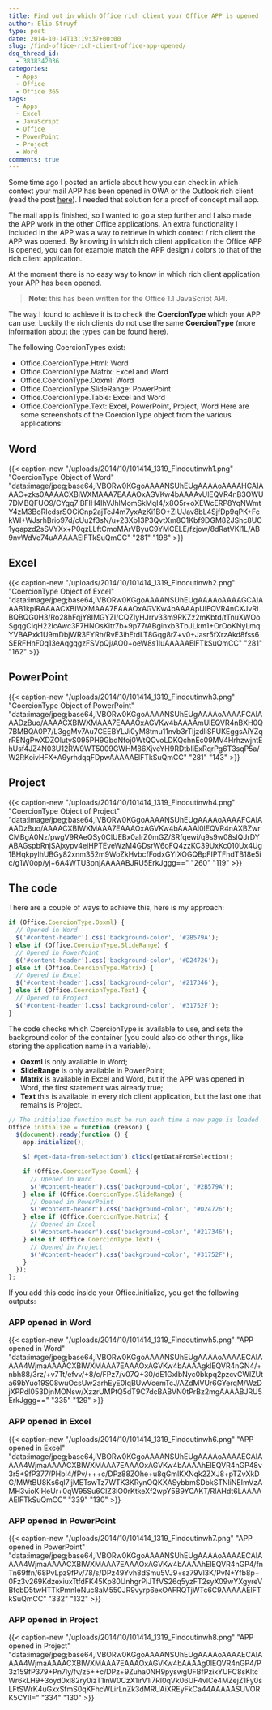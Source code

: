 ```yaml
---
title: Find out in which Office rich client your Office APP is opened
author: Elio Struyf
type: post
date: 2014-10-14T13:19:37+00:00
slug: /find-office-rich-client-office-app-opened/
dsq_thread_id:
  - 3838342036
categories:
  - Apps
  - Office
  - Office 365
tags:
  - Apps
  - Excel
  - JavaScript
  - Office
  - PowerPoint
  - Project
  - Word
comments: true
---
```


Some time ago I posted an article about how you can check in which context your mail APP has been opened in OWA or the Outlook rich client (read the post [here](https://www.eliostruyf.com/check-mail-app-opened-outlook-web-app-outlook-rich-client/)). I needed that solution for a proof of concept mail app.

The mail app is finished, so I wanted to go a step further and I also made the APP work in the other Office applications. An extra functionality I included in the APP was a way to retrieve in which context / rich client the APP was opened. By knowing in which rich client application the Office APP is opened, you can for example match the APP design / colors to that of the rich client application.

At the moment there is no easy way to know in which rich client application your APP has been opened.

> **Note**: this has been written for the Office 1.1 JavaScript API.

The way I found to achieve it is to check the **CoercionType** which your APP can use. Luckily the rich clients do not use the same **CoercionType** (more information about the types can be found [here](http://msdn.microsoft.com/en-us/library/office/fp161141%28v=office.1501401%29.aspx)).

The following CoercionTypes exist:

*   Office.CoercionType.Html: Word
*   Office.CoercionType.Matrix: Excel and Word
*   Office.CoercionType.Ooxml: Word
*   Office.CoercionType.SlideRange: PowerPoint
*   Office.CoercionType.Table: Excel and Word
*   Office.CoercionType.Text: Excel, PowerPoint, Project, Word
Here are some screenshots of the CoercionType object from the various applications:

## Word

{{< caption-new "/uploads/2014/10/101414_1319_Findoutinwh1.png" "CoercionType Object of Word"  "data:image/jpeg;base64,iVBORw0KGgoAAAANSUhEUgAAAAoAAAAHCAIAAAC+zks0AAAACXBIWXMAAA7EAAAOxAGVKw4bAAAAvUlEQVR4nB3OWU7DMBQFUO9/CYgq7IBFIH4IhVJhlMomSkMqI4/x8O5r+oXEWcERP8YqNWmtY4zM3BoRIedsrSOCiCnp2ajTcJ4m7yxAzKi1BO+ZIUJav8bL4SjfDp9qPK+FckWI+WJsrhBrio97d/cUu2f3sN/u+23Xb13P3QvtXm8C1Kbf9DGM82JShc8UC1yqapzd2sSVYXx+P0qzLLftCmoMArVByuC9YMCELE/fzjow/8dRatVKl1L/AB9nvWdVe74uAAAAAElFTkSuQmCC" "281" "198" >}}

## Excel

{{< caption-new "/uploads/2014/10/101414_1319_Findoutinwh2.png" "CoercionType Object of Excel"  "data:image/jpeg;base64,iVBORw0KGgoAAAANSUhEUgAAAAoAAAAGCAIAAAB1kpiRAAAACXBIWXMAAA7EAAAOxAGVKw4bAAAApUlEQVR4nCXJvRLBQBQG0H3/Ro28hFqjY8IMGYZI/CQZIyHJrrv33m9RKZz2mKbtd/tTnuXWOoSgqgCIqH22IcAwc3F7HNOsKitr7b+9p77rABginxb3TbJLkm1+OrOoKNyLmqYVBAPxk1U9mDbjWR3FYRh/RvE3ihEtdLT8Gqg8rZ+v0+Jasr5fXrzAkd8fss6SERFHnF0q13eAqgqgzFSVpQj/AO0+oeW8s1IuAAAAAElFTkSuQmCC" "281" "162" >}}

## PowerPoint

{{< caption-new "/uploads/2014/10/101414_1319_Findoutinwh3.png" "CoercionType Object of PowerPoint"  "data:image/jpeg;base64,iVBORw0KGgoAAAANSUhEUgAAAAoAAAAFCAIAAADzBuo/AAAACXBIWXMAAA7EAAAOxAGVKw4bAAAAmUlEQVR4nBXH0Q7BMBQA0P7/L3ggMv7Au7CEEBYLJi0yM8tmu11nvb3rTIjzdliSFUKEggsAiYZqrRENgPwXDZOlutyS095PH9GbdNfoj0WtQCvoLDKQchnEc09MV4HrhzwjntEhUsf4JZ4N03U12RW9WT5009GWHM86XjveYH9RDtbIiExRqrPg6T3sqP5a/W2RKoivHFX+A9yrhdqqFDpwAAAAAElFTkSuQmCC" "281" "143" >}}

## Project

{{< caption-new "/uploads/2014/10/101414_1319_Findoutinwh4.png" "CoercionType Object of Project"  "data:image/jpeg;base64,iVBORw0KGgoAAAANSUhEUgAAAAoAAAAFCAIAAADzBuo/AAAACXBIWXMAAA7EAAAOxAGVKw4bAAAAl0lEQVR4nAXBZwrCMBgA0Nz/pwgV9RAeQSy0ClUEBx0aIrZ0mGZ/SRfqewi/q9s9w08slQJrDYABAGspbRnjSAjxypv4eiHPTEveWzM4GDsrW6oFQ4zzKC39UxKc010Ux4Ug1BHqkpylhUBGy82xnm352m9WoZkHvbcfFodxGYIXOGQBpFIPTFhdTB18e5ic/g1W0op/yj+6A4WTU3pnjAAAAABJRU5ErkJggg==" "260" "119" >}}

## The code

There are a couple of ways to achieve this, here is my approach:

```javascript
if (Office.CoercionType.Ooxml) {
  // Opened in Word
  $('#content-header').css('background-color', '#2B579A');
} else if (Office.CoercionType.SlideRange) {
  // Opened in PowerPoint
  $('#content-header').css('background-color', '#D24726');
} else if (Office.CoercionType.Matrix) {
  // Opened in Excel
  $('#content-header').css('background-color', '#217346');
} else if (Office.CoercionType.Text) {
  // Opened in Project
  $('#content-header').css('background-color', '#31752F');
}
```

The code checks which CoercionType is available to use, and sets the background color of the container (you could also do other things, like storing the application name in a variable).

*   **Ooxml** is only available in Word;
*   **SlideRange** is only available in PowerPoint;
*   **Matrix** is available in Excel and Word, but if the APP was opened in Word, the first statement was already true;
*   **Text** this is available in every rich client application, but the last one that remains is Project.

```javascript
// The initialize function must be run each time a new page is loaded
Office.initialize = function (reason) {
  $(document).ready(function () {
    app.initialize();

    $('#get-data-from-selection').click(getDataFromSelection);

    if (Office.CoercionType.Ooxml) {
      // Opened in Word
      $('#content-header').css('background-color', '#2B579A');
    } else if (Office.CoercionType.SlideRange) {
      // Opened in PowerPoint
      $('#content-header').css('background-color', '#D24726');
    } else if (Office.CoercionType.Matrix) {
      // Opened in Excel
      $('#content-header').css('background-color', '#217346');
    } else if (Office.CoercionType.Text) {
      // Opened in Project
      $('#content-header').css('background-color', '#31752F');
    }
  });
};
```

If you add this code inside your Office.initialize, you get the following outputs:

### APP opened in Word

{{< caption-new "/uploads/2014/10/101414_1319_Findoutinwh5.png" "APP opened in Word"  "data:image/jpeg;base64,iVBORw0KGgoAAAANSUhEUgAAAAoAAAAECAIAAAA4WjmaAAAACXBIWXMAAA7EAAAOxAGVKw4bAAAAgklEQVR4nGN4/+nbh88/3rz/+v7Tt/efvv/+8/c/FPz7/v07Q+30/dE1GxIbNyc0bkpq2pzcvCWlZUta69bYuo19S08wuOcsUw2arhEyE0IqBUwVcemTcJ/AZdMVUr6GYerqM/WzDjXPPdI053DjnMONsw/XzzrUMPtQ5dT9C7dcBABVN0tPrBz2mgAAAABJRU5ErkJggg==" "335" "129" >}}

### APP opened in Excel

{{< caption-new "/uploads/2014/10/101414_1319_Findoutinwh6.png" "APP opened in Excel"  "data:image/jpeg;base64,iVBORw0KGgoAAAANSUhEUgAAAAoAAAAECAIAAAA4WjmaAAAACXBIWXMAAA7EAAAOxAGVKw4bAAAAhElEQVR4nGP48v3r5+9fP377/PHbl4/fPv/+++c/DPz88ZOhe+u8qGmlKXNqk2ZXJ8+pTZvXkDG/MWtBU8Ks6ql7ljMETswTz7WTK3KRynOQKXASybbmSDbkSTNliNEImVzAMH3vioKlHeUr+0qW95Su6ClZ3lO0rKtkeXf2wpY5B9YCAKT/RlAHdt6LAAAAAElFTkSuQmCC" "339" "130" >}}

### APP opened in PowerPoint

{{< caption-new "/uploads/2014/10/101414_1319_Findoutinwh7.png" "APP opened in PowerPoint"  "data:image/jpeg;base64,iVBORw0KGgoAAAANSUhEUgAAAAoAAAAECAIAAAA4WjmaAAAACXBIWXMAAA7EAAAOxAGVKw4bAAAAhElEQVR4nGP4/fnTn69ffn/68PvLpz9fPv/78/s/DPz49Yvh8dSmu5VJ9+sz79Vl3K/PvN+Yfb8p+0Fz3v269KdzexiuxTtfdFK45Kp80UnhgrPiJTfVS26q5yzFT2syX09wYXgyreVBfcbD5twHTTkPmnIeNuc8aM550JR9vyrp6exOAFRQTjWTc6C9AAAAAElFTkSuQmCC" "332" "132" >}}

### APP opened in Project

{{< caption-new "/uploads/2014/10/101414_1319_Findoutinwh8.png" "APP opened in Project"  "data:image/jpeg;base64,iVBORw0KGgoAAAANSUhEUgAAAAoAAAAECAIAAAA4WjmaAAAACXBIWXMAAA7EAAAOxAGVKw4bAAAAg0lEQVR4nGP4/P3z159fP379+Pn7ly/fv/z5++c/DPz+9Zuha0NH9pyswgUFBfPzixYUFC8sKltcWr6kLH9+3oyd0xl82ry0izT1inW0CzX1irV1i7Rl0qVk06UF4vlCe4MZejZ1Fy0sLFtSWrK4uGxxSfmS0qKFhcWLirLnZk3dMRUAiXREyFkCa44AAAAASUVORK5CYII=" "334" "130" >}}